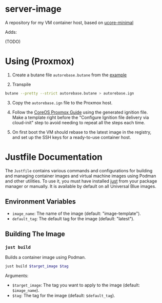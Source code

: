 # server-image

A repository for my VM container host, based on [ucore-minimal](https://github.com/ublue-os/ucore?)

Adds:

(TODO)

# Using (Proxmox)

1. Create a butane file `autorebase.butane` from the [example](https://github.com/njanke96/server-image/blob/main/butane/autorebase.example.butane)

2. Transpile

```bash
butane --pretty --strict autorebase.butane > autorebase.ign
```

3. Copy the `autorebase.ign` file to the Proxmox host.

4. Follow the [CoreOS Proxmox Guide](https://docs.fedoraproject.org/en-US/fedora-coreos/provisioning-proxmoxve/) using the generated ignition file. Make a template right before the "Configure Ignition file delivery via cloud-init" step to avoid needing to repeat all the steps each time.

5. On first boot the VM should rebase to the latest image in the registry, and set up the SSH keys for a ready-to-use container host.

# Justfile Documentation

The `Justfile` contains various commands and configurations for building and managing container images and virtual machine images using Podman and other utilities.
To use it, you must have installed [just](https://just.systems/man/en/introduction.html) from your package manager or manually. It is available by default on all Universal Blue images.

## Environment Variables

- `image_name`: The name of the image (default: "image-template").
- `default_tag`: The default tag for the image (default: "latest").

## Building The Image

### `just build`

Builds a container image using Podman.

```bash
just build $target_image $tag
```

Arguments:
- `$target_image`: The tag you want to apply to the image (default: `$image_name`).
- `$tag`: The tag for the image (default: `$default_tag`).
